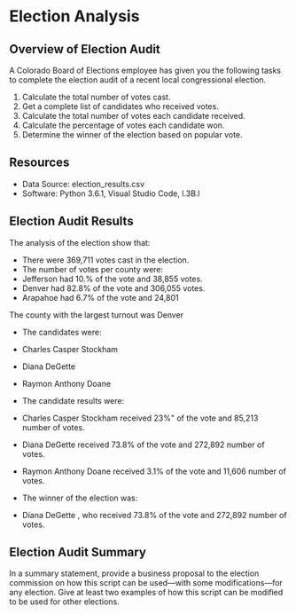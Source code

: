 # Election Analysis 
## Overview of Election Audit 
A Colorado Board of Elections employee has given you the following tasks to complete the election audit of a recent local congressional election.

1.	Calculate the total number of votes cast.
2.	Get a complete list of candidates who received votes.
3.	Calculate the total number of votes each candidate received.
4. 	Calculate the percentage of votes each candidate won.
5.  Determine the winner of the election based on popular vote.

## Resources
-	Data Source: election_results.csv
-	Software: Python 3.6.1, Visual Studio Code, l.3B.l

## Election Audit Results
The analysis of the election show that: 

-	There were 369,711 votes cast in the election.
-	The number of votes per county were:
  - Jefferson had 10.% of the vote and 38,855 votes.
  - Denver had 82.8% of the vote and 306,055 votes.
  - Arapahoe had 6.7% of the vote and 24,801

The county with the largest turnout was Denver

-	The candidates were:
  -	Charles Casper Stockham
  -	Diana DeGette
  -	Raymon Anthony Doane

-	The candidate results were:
  -	Charles Casper Stockham received 23%" of the vote and 85,213 number of votes.
  - Diana DeGette received 73.8% of the vote and 272,892 number of votes.
  - Raymon Anthony Doane received 3.1% of the vote and 11,606 number of votes.

-	The winner of the election was:
  -	Diana DeGette , who received 73.8% of the vote and 272,892 number of votes.

## Election Audit Summary
In a summary statement, provide a business proposal to the election commission on how this script can be used—with some modifications—for any election. Give at least two examples of how this script can be modified to be used for other elections.





